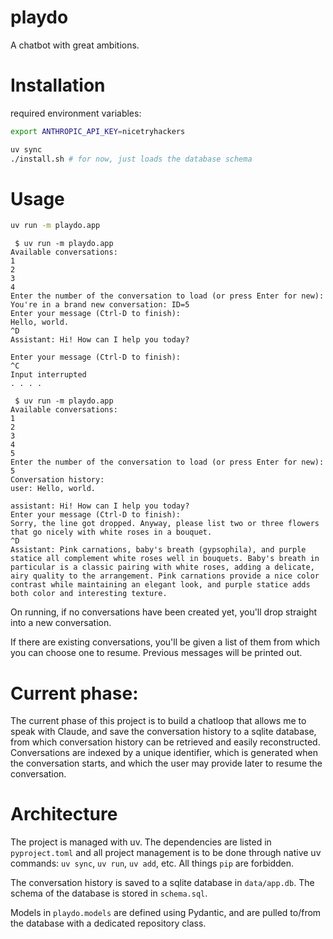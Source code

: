 # playdo
A chatbot with great ambitions.

# Installation

required environment variables:
```bash
export ANTHROPIC_API_KEY=nicetryhackers
```

```bash
uv sync
./install.sh # for now, just loads the database schema
```

# Usage

```bash
uv run -m playdo.app
```

```
 $ uv run -m playdo.app
Available conversations:
1
2
3
4
Enter the number of the conversation to load (or press Enter for new):
You're in a brand new conversation: ID=5
Enter your message (Ctrl-D to finish):
Hello, world.
^D
Assistant: Hi! How can I help you today?

Enter your message (Ctrl-D to finish):
^C
Input interrupted
. . . .

 $ uv run -m playdo.app
Available conversations:
1
2
3
4
5
Enter the number of the conversation to load (or press Enter for new): 5
Conversation history:
user: Hello, world.

assistant: Hi! How can I help you today?
Enter your message (Ctrl-D to finish):
Sorry, the line got dropped. Anyway, please list two or three flowers that go nicely with white roses in a bouquet.
^D
Assistant: Pink carnations, baby's breath (gypsophila), and purple statice all complement white roses well in bouquets. Baby's breath in particular is a classic pairing with white roses, adding a delicate, airy quality to the arrangement. Pink carnations provide a nice color contrast while maintaining an elegant look, and purple statice adds both color and interesting texture.
```

On running, if no conversations have been created yet, you'll drop straight into a new conversation.

If there are existing conversations, you'll be given a list of them from which you can choose one to resume. Previous messages
will be printed out.

# Current phase:

The current phase of this project is to build a chatloop that allows me to speak with Claude, and save the conversation history to a
sqlite database, from which conversation history can be retrieved and easily reconstructed. Conversations are indexed by a unique
identifier, which is generated when the conversation starts, and which the user may provide later to resume the conversation.

# Architecture

The project is managed with uv. The dependencies are listed in `pyproject.toml` and all project management
is to be done through native uv commands: `uv sync`, `uv run`, `uv add`, etc. All things `pip` are forbidden.

The conversation history is saved to a sqlite database in `data/app.db`. The schema of the database is stored in `schema.sql`.

Models in `playdo.models` are defined using Pydantic, and are pulled to/from the database with a dedicated repository class.
